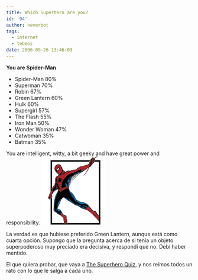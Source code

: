 ```yaml
---
title: Which Superhero are you?
id: '94'
author: neverbot
tags:
  - internet
  - tebeos
date: 2006-09-26 13:46:03
---
```


**You are Spider-Man**

* Spider-Man 80%
* Superman 70%
* Robin 67%
* Green Lantern 60%
* Hulk 60%
* Supergirl 57%
* The Flash 55%
* Iron Man 50%
* Wonder Woman 47%
* Catwoman 35%
* Batman 35%

You are intelligent, witty, a bit geeky and have great power and responsibility. ![spidey.gif](./which-superhero-are-you/spidey.gif)

La verdad es que hubiese preferido Green Lantern, aunque está como cuarta opción. Supongo que la pregunta acerca de si tenía un objeto superpoderoso muy preciado era decisiva, y respondí que no. Debí haber mentido.

El que quiera probar, que vaya a [The Superhero Quiz](http://www.thesuperheroquiz.com/), y nos reímos todos un rato con lo que le salga a cada uno.